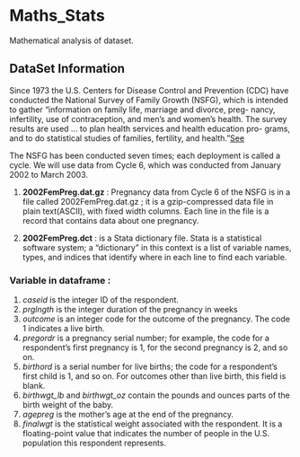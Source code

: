 # Maths_Stats
Mathematical analysis of dataset. 

## DataSet Information
Since  1973  the  U.S.  Centers  for  Disease  Control  and  Prevention  (CDC)
have  conducted  the  National  Survey  of  Family  Growth  (NSFG),  which  is
intended to gather “information on family life, marriage and divorce, preg-
nancy, infertility, use of contraception, and men’s and women’s health.  The
survey results are used ...  to plan health services and health education pro-
grams,  and  to  do  statistical  studies  of  families,  fertility,  and  health.”[See](
http://cdc.gov/nchs/nsfg.htm)

The  NSFG  has  been  conducted  seven  times;  each  deployment  is  called  a 
cycle. We will use data from Cycle 6, which was conducted from January 2002 to March 2003.

1. **2002FemPreg.dat.gz** :  Pregnancy data from Cycle 6 of the NSFG is in a file called
2002FemPreg.dat.gz ; it is a gzip-compressed data file in plain text(ASCII), with fixed
width columns.  Each line in the file is a record that contains data about one pregnancy.

2. **2002FemPreg.dct** : is a Stata dictionary file.  Stata is a statistical software system; a “dictionary” in this
context is a list of variable names, types, and indices that identify where in
each line to find each variable.

### Variable in dataframe :
1. *caseid* is the integer ID of the respondent.
2. *prglngth* is the integer duration of the pregnancy in weeks
3. *outcome* is an integer code for the outcome of the pregnancy. The code 1 indicates a live birth.
4. *pregordr* is  a  pregnancy  serial  number;  for  example,  the  code  for  a respondent’s first pregnancy is 1, for the second       pregnancy is 2, and so on.
5. *birthord* is a serial number for live births; the code for a respondent’s first child is 1, and so on.  For outcomes other than live birth, this field is blank.
6. *birthwgt_lb* and *birthwgt_oz* contain the pounds and ounces parts of the birth weight of the baby.
7. *agepreg* is the mother’s age at the end of the pregnancy.
8. *finalwgt* is the statistical weight associated with the respondent. It is a floating-point value that indicates the number of people in the U.S. population this respondent represents.
